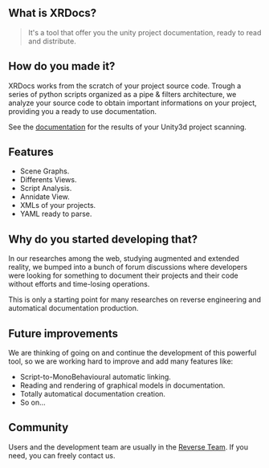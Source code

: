 ## What is XRDocs?

> It's a tool that offer you the unity project documentation, ready to read and distribute.

## How do you made it?

XRDocs works from the scratch of your project source code. Trough a series of python scripts organized as a pipe & filters architecture, we analyze your source code to obtain important informations on your project, providing you a ready to use documentation.

See the [documentation](main-details.md) for the results of your Unity3d project scanning.

## Features

- Scene Graphs.
- Differents Views.
- Script Analysis.
- Annidate View.
- XMLs of your projects.
- YAML ready to parse.

## Why do you started developing that?

In our researches among the web, studying augmented and extended reality, we bumped into a bunch of forum discussions where developers were looking for something to document their projects and their code without efforts and time-losing operations.

This is only a starting point for many researches on reverse engineering and automatical documentation production.

## Future improvements

We are thinking of going on and continue the development of this powerful tool, so we are working hard to improve and add many features like:

- Script-to-MonoBehavioural automatic linking.
- Reading and rendering of graphical models in documentation.
- Totally automatical documentation creation.
- So on...

## Community

Users and the development team are usually in the [Reverse Team](http://reverse.dieti.unina.it/).
If you need, you can freely contact us.
